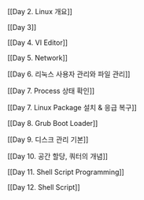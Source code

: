 [[Day 2. Linux 개요]]

[[Day 3]]

[[Day 4. VI Editor]]

[[Day 5. Network]]

[[Day 6. 리눅스 사용자 관리와 파일 관리]]

[[Day 7. Process 상태 확인]]

[[Day 7. Linux Package 설치 & 응급 복구]]

[[Day 8. Grub Boot Loader]]

[[Day 9. 디스크 관리 기본]]

[[Day 10. 공간 할당, 쿼터의 개념]]

[[Day 11. Shell Script Programming]]

[[Day 12. Shell Script]]
